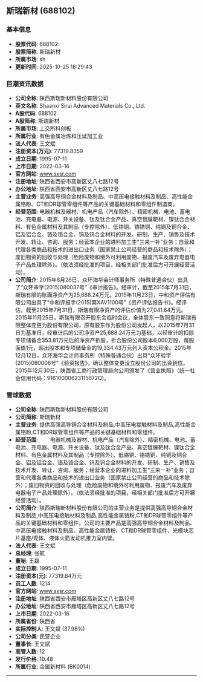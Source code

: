 ## 斯瑞新材 (688102)

### 基本信息

- **股票代码**: 688102
- **股票简称**: 斯瑞新材
- **所属市场**: sh
- **更新时间**: 2025-10-25 18:29:43

### 巨潮资讯数据

- **公司全称**: 陕西斯瑞新材料股份有限公司
- **英文名称**: Shaanxi Sirui Advanced Materials Co., Ltd.
- **A股代码**: 688102
- **A股简称**: 斯瑞新材
- **所属市场**: 上交所科创板
- **所属行业**: 有色金属冶炼和压延加工业
- **法人代表**: 王文斌
- **注册资本(万元)**: 77319.8359
- **成立日期**: 1995-07-11
- **上市日期**: 2022-03-16
- **官方网站**: www.sxsr.com
- **注册地址**: 陕西省西安市高新区丈八七路12号
- **办公地址**: 陕西省西安市高新区丈八七路12号
- **主营业务**: 高强高导铜合金材料及制品、中高压电接触材料及制品、高性能金属铬粉、CT和DR球管零组件等产品的关键基础材料和零组件制造商。
- **经营范围**: 电器机械及器材、机电产品（汽车除外）、精密机械、电池、蓄电池、充电器、电源、开关设备、钛及钛合金产品、真空镀膜靶材、镍钛合金材料、有色金属材料及其制品（专控除外）、低铬铜、铬锆铜、纯铜及铜合金、铝及铝合金、铬及铬合金、钨及钨合金材料的开发、研制、生产、销售及技术开发、转让、咨询、服务；经营本企业的进料加工生“三来一补”业务；自营和代理各类商品和技术的进出口业务（国家禁止公司经营的商品和技术除外）；废旧物资的回收与处理（危险废物和境外可利用废物、报废汽车及废弃电器电子产品处理除外）。（依法须经批准的项目，经相关部门批准后方可开展经营活动）。
- **公司简介**: 2015年8月28日，众环海华会计师事务所（特殊普通合伙）出具了“众环审字(2015)080037号”《审计报告》。经审计，截至2015年7月31日，斯瑞有限的账面净资产为25,688.24万元。2015年11月23日，中和资产评估有限公司出具了“中和评报字(2015)第XAV1100号”《资产评估报告书》。经评估，截至2015年7月31日，斯瑞有限净资产的评估价值为27,041.64万元。2015年11月25日，斯瑞有限召开股东会临时会议，全体股东一致同意将斯瑞有限整体变更为股份有限公司，原有股东作为股份公司发起人，以2015年7月31日为基准日，经审计后的公司净资产25,688.24万元为基础，以经审计的扣除专项储备金353.81万元后的净资产折股，折合股份公司股本6,000万股，每股面值1元，超出股本和专项储备金的19,334.43万元列入资本公积金。2015年12月12日，众环海华会计师事务所（特殊普通合伙）出具“众环验字(2015)080006号”《验资报告》，确认整体变更设立股份公司的出资到位。2015年12月30日，陕西省工商行政管理局向公司颁发了《营业执照》（统一社会信用代码：91610000623115672Q)。

### 雪球数据

- **公司全称**: 陕西斯瑞新材料股份有限公司
- **公司简称**: 斯瑞新材
- **主营业务**: 提供高强高导铜合金材料及制品,中高压电接触材料及制品,高性能金属铬粉,CT和DR球管零组件等产品的关键基础材料和零组件。
- **经营范围**: 　　电器机械及器材、机电产品（汽车除外）、精密机械、电池、蓄电池、充电器、电源、开关设备、钛及钛合金产品、真空镀膜靶材、镍钛合金材料、有色金属材料及其制品（专控除外）、低铬铜、铬锆铜、纯铜及铜合金、铝及铝合金、铬及铬合金、钨及钨合金材料的开发、研制、生产、销售及技术开发、转让、咨询、服务；经营本企业的进料加工生“三来一补”业务；自营和代理各类商品和技术的进出口业务（国家禁止公司经营的商品和技术除外）；废旧物资的回收与处理（危险废物和境外可利用废物、报废汽车及废弃电器电子产品处理除外）。（依法须经批准的项目，经相关部门批准后方可开展经营活动）。
- **公司简介**: 陕西斯瑞新材料股份有限公司的主营业务是提供高强高导铜合金材料及制品,中高压电接触材料及制品,高性能金属铬粉,CT和DR球管零组件等产品的关键基础材料和零组件。公司的主要产品是高强高导铜合金材料及制品、中高压电接触材料及制品、高性能金属铬粉、CT和DR球管零组件、光模块芯片基座/壳体、液体火箭发动机推力室内壁。
- **法人代表**: 王文斌
- **总经理**: 张航
- **董秘**: 王磊
- **成立日期**: 1995-07-11
- **注册资本(元)**: 77319.84万元
- **员工人数**: 1214
- **官方网站**: www.sxsr.com
- **注册地址**: 陕西省西安市雁塔区高新区丈八七路12号
- **办公地址**: 陕西省西安市雁塔区高新区丈八七路12号
- **上市日期**: 2022-03-16
- **所属省份**: 陕西省
- **实际控制人**: 王文斌 (37.98%)
- **公司分类**: 民营企业
- **董事长**: 王文斌
- **高管人数**: 12
- **发行价格**: 10.48
- **所属行业**: 金属新材料 (BK0014)

---